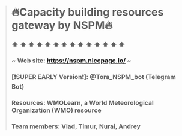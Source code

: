 ># <TL>🔥Capacity building resources gateway by NSPM🔥<TL>
>### ⬆   ⬆   ⬆   ⬆   ⬆   ⬆   ⬆   ⬆   ⬆   ⬆   ⬆   ⬆   ⬆   ⬆
>### ~ Web site: https://nspm.nicepage.io/ ~
>###
>### [❗SUPER EARLY Version❗]: @Tora_NSPM_bot (Telegram Bot)
>###
>###
>### Resources: WMOLearn, a World Meteorological Organization (WMO) resource
>###
>###
>### Team members: Vlad, Timur, Nurai, Andrey

